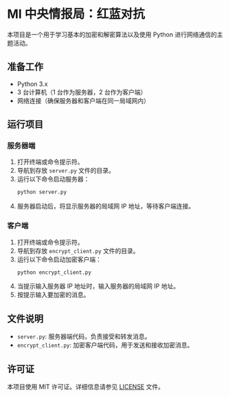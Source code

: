 # MI 中央情报局：红蓝对抗

本项目是一个用于学习基本的加密和解密算法以及使用 Python 进行网络通信的主题活动。

## 准备工作

- Python 3.x
- 3 台计算机（1 台作为服务器，2 台作为客户端）
- 网络连接（确保服务器和客户端在同一局域网内）

## 运行项目

### 服务器端

1. 打开终端或命令提示符。
2. 导航到存放 `server.py` 文件的目录。
3. 运行以下命令启动服务器：
    ```sh
    python server.py
    ```
4. 服务器启动后，将显示服务器的局域网 IP 地址，等待客户端连接。

### 客户端

1. 打开终端或命令提示符。
2. 导航到存放 `encrypt_client.py` 文件的目录。
3. 运行以下命令启动加密客户端：
    ```sh
    python encrypt_client.py
    ```
4. 当提示输入服务器 IP 地址时，输入服务器的局域网 IP 地址。
5. 按提示输入要加密的消息。

## 文件说明

- `server.py`: 服务器端代码，负责接受和转发消息。
- `encrypt_client.py`: 加密客户端代码，用于发送和接收加密消息。

## 许可证

本项目使用 MIT 许可证。详细信息请参见 [LICENSE](LICENSE) 文件。
